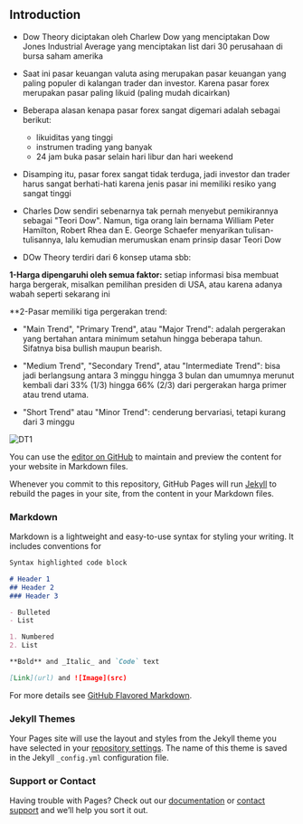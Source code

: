 ## Introduction

* Dow Theory diciptakan oleh Charlew Dow yang menciptakan Dow Jones Industrial Average yang menciptakan list dari 30 perusahaan di bursa saham amerika
* Saat ini pasar keuangan valuta asing merupakan pasar keuangan yang paling populer di kalangan trader dan investor. Karena pasar forex merupakan pasar paling likuid (paling mudah dicairkan)
* Beberapa alasan kenapa pasar forex sangat digemari adalah sebagai berikut:

    * likuiditas yang tinggi
    * instrumen trading yang banyak
    * 24 jam buka pasar selain hari libur dan hari weekend
* Disamping itu, pasar forex sangat tidak terduga, jadi investor dan trader harus sangat berhati-hati karena jenis pasar ini memiliki resiko yang sangat tinggi
* Charles Dow sendiri sebenarnya tak pernah menyebut pemikirannya sebagai "Teori Dow". Namun, tiga orang lain bernama William Peter Hamilton, Robert Rhea dan E. George Schaefer menyarikan tulisan-tulisannya, lalu kemudian merumuskan enam prinsip dasar Teori Dow
* DOw Theory terdiri dari 6 konsep utama sbb:

**1-Harga dipengaruhi oleh semua faktor:** setiap informasi bisa membuat harga bergerak, misalkan pemilihan presiden di USA, atau karena adanya wabah seperti sekarang ini

**2-Pasar memiliki tiga pergerakan trend:

* "Main Trend", "Primary Trend", atau "Major Trend": adalah pergerakan yang bertahan antara minimum setahun hingga beberapa tahun. Sifatnya bisa bullish maupun bearish.

* "Medium Trend", "Secondary Trend", atau "Intermediate Trend": bisa jadi berlangsung antara 3 minggu hingga 3 bulan dan umumnya merunut kembali dari 33% (1/3) hingga 66% (2/3) dari pergerakan harga primer atau trend utama.

* "Short Trend" atau "Minor Trend": cenderung bervariasi, tetapi kurang dari 3 minggu

![DT1](https://user-images.githubusercontent.com/27078712/87868720-3dbfb100-c9c3-11ea-86f9-f2402b58f70f.PNG)






You can use the [editor on GitHub](https://github.com/itsmecevi/dow-theory/edit/gh-pages/README.md) to maintain and preview the content for your website in Markdown files.

Whenever you commit to this repository, GitHub Pages will run [Jekyll](https://jekyllrb.com/) to rebuild the pages in your site, from the content in your Markdown files.

### Markdown

Markdown is a lightweight and easy-to-use syntax for styling your writing. It includes conventions for

```markdown
Syntax highlighted code block

# Header 1
## Header 2
### Header 3

- Bulleted
- List

1. Numbered
2. List

**Bold** and _Italic_ and `Code` text

[Link](url) and ![Image](src)
```

For more details see [GitHub Flavored Markdown](https://guides.github.com/features/mastering-markdown/).

### Jekyll Themes

Your Pages site will use the layout and styles from the Jekyll theme you have selected in your [repository settings](https://github.com/itsmecevi/dow-theory/settings). The name of this theme is saved in the Jekyll `_config.yml` configuration file.

### Support or Contact

Having trouble with Pages? Check out our [documentation](https://help.github.com/categories/github-pages-basics/) or [contact support](https://github.com/contact) and we’ll help you sort it out.
